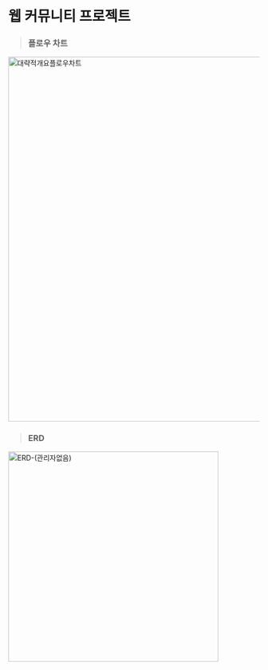 # 웹 커뮤니티 프로젝트

>### 플로우 차트
 <img width="731" alt="대략적개요플로우차트" src="https://user-images.githubusercontent.com/18107191/117686947-4dc6ac80-b1f2-11eb-9d3d-6c091651c964.png">

>### ERD
<img width="421" alt="ERD-(관리자없음)" src="https://user-images.githubusercontent.com/18107191/117697398-62f50880-b1fd-11eb-8fe7-075cd966e9d0.png">
